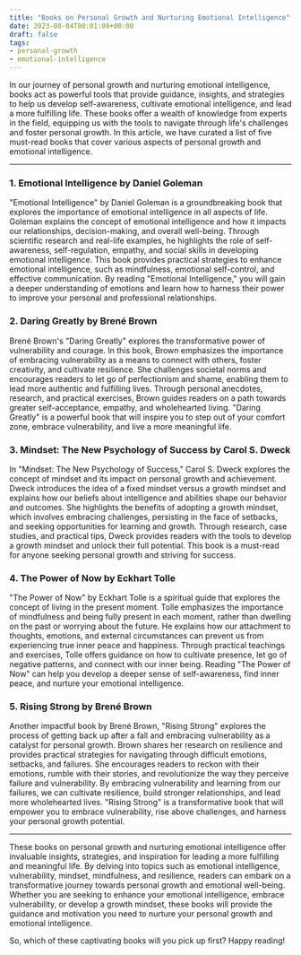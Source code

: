 ```yaml
---
title: "Books on Personal Growth and Nurturing Emotional Intelligence"
date: 2023-08-04T00:01:09+00:00
draft: false
tags:
- personal-growth
- emotional-intelligence
---
```


In our journey of personal growth and nurturing emotional intelligence, books act as powerful tools that provide guidance, insights, and strategies to help us develop self-awareness, cultivate emotional intelligence, and lead a more fulfilling life. These books offer a wealth of knowledge from experts in the field, equipping us with the tools to navigate through life's challenges and foster personal growth. In this article, we have curated a list of five must-read books that cover various aspects of personal growth and emotional intelligence.

---

### 1. Emotional Intelligence by Daniel Goleman

"Emotional Intelligence" by Daniel Goleman is a groundbreaking book that explores the importance of emotional intelligence in all aspects of life. Goleman explains the concept of emotional intelligence and how it impacts our relationships, decision-making, and overall well-being. Through scientific research and real-life examples, he highlights the role of self-awareness, self-regulation, empathy, and social skills in developing emotional intelligence. This book provides practical strategies to enhance emotional intelligence, such as mindfulness, emotional self-control, and effective communication. By reading "Emotional Intelligence," you will gain a deeper understanding of emotions and learn how to harness their power to improve your personal and professional relationships.

### 2. Daring Greatly by Brené Brown

Brené Brown's "Daring Greatly" explores the transformative power of vulnerability and courage. In this book, Brown emphasizes the importance of embracing vulnerability as a means to connect with others, foster creativity, and cultivate resilience. She challenges societal norms and encourages readers to let go of perfectionism and shame, enabling them to lead more authentic and fulfilling lives. Through personal anecdotes, research, and practical exercises, Brown guides readers on a path towards greater self-acceptance, empathy, and wholehearted living. "Daring Greatly" is a powerful book that will inspire you to step out of your comfort zone, embrace vulnerability, and live a more meaningful life.

### 3. Mindset: The New Psychology of Success by Carol S. Dweck

In "Mindset: The New Psychology of Success," Carol S. Dweck explores the concept of mindset and its impact on personal growth and achievement. Dweck introduces the idea of a fixed mindset versus a growth mindset and explains how our beliefs about intelligence and abilities shape our behavior and outcomes. She highlights the benefits of adopting a growth mindset, which involves embracing challenges, persisting in the face of setbacks, and seeking opportunities for learning and growth. Through research, case studies, and practical tips, Dweck provides readers with the tools to develop a growth mindset and unlock their full potential. This book is a must-read for anyone seeking personal growth and striving for success.

### 4. The Power of Now by Eckhart Tolle

"The Power of Now" by Eckhart Tolle is a spiritual guide that explores the concept of living in the present moment. Tolle emphasizes the importance of mindfulness and being fully present in each moment, rather than dwelling on the past or worrying about the future. He explains how our attachment to thoughts, emotions, and external circumstances can prevent us from experiencing true inner peace and happiness. Through practical teachings and exercises, Tolle offers guidance on how to cultivate presence, let go of negative patterns, and connect with our inner being. Reading "The Power of Now" can help you develop a deeper sense of self-awareness, find inner peace, and nurture your emotional intelligence.

### 5. Rising Strong by Brené Brown

Another impactful book by Brené Brown, "Rising Strong" explores the process of getting back up after a fall and embracing vulnerability as a catalyst for personal growth. Brown shares her research on resilience and provides practical strategies for navigating through difficult emotions, setbacks, and failures. She encourages readers to reckon with their emotions, rumble with their stories, and revolutionize the way they perceive failure and vulnerability. By embracing vulnerability and learning from our failures, we can cultivate resilience, build stronger relationships, and lead more wholehearted lives. "Rising Strong" is a transformative book that will empower you to embrace vulnerability, rise above challenges, and harness your personal growth potential.

---

These books on personal growth and nurturing emotional intelligence offer invaluable insights, strategies, and inspiration for leading a more fulfilling and meaningful life. By delving into topics such as emotional intelligence, vulnerability, mindset, mindfulness, and resilience, readers can embark on a transformative journey towards personal growth and emotional well-being. Whether you are seeking to enhance your emotional intelligence, embrace vulnerability, or develop a growth mindset, these books will provide the guidance and motivation you need to nurture your personal growth and emotional intelligence.

So, which of these captivating books will you pick up first? Happy reading!